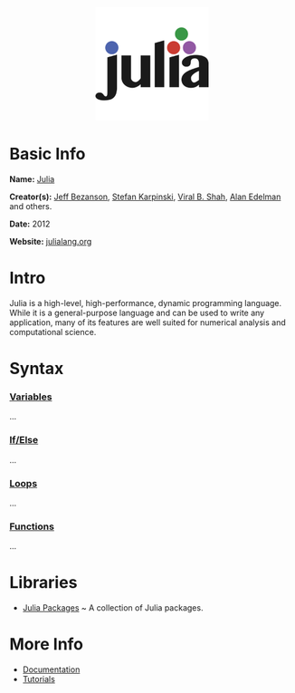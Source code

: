 <p align="center"><img width="200" height="200" src="https://github.com/jgphilpott/babel/blob/main/Julia/logo.png"></p>

# Basic Info

**Name:** [Julia](https://en.wikipedia.org/wiki/Julia_(programming_language))

**Creator(s):** [Jeff Bezanson](https://github.com/JeffBezanson), [Stefan Karpinski](https://github.com/StefanKarpinski), [Viral B. Shah](https://github.com/ViralBShah), [Alan Edelman](https://github.com/alanedelman) and others.

**Date:** 2012

**Website:** [julialang.org](https://julialang.org)

# Intro

Julia is a high-level, high-performance, dynamic programming language. While it is a general-purpose language and can be used to write any application, many of its features are well suited for numerical analysis and computational science.

# Syntax

### [Variables](https://www.tutorialspoint.com/julia/julia_basic_syntax.htm)

...

### [If/Else](https://www.tutorialspoint.com/julia/julia_flow_control.htm)

...

### [Loops](https://www.tutorialspoint.com/julia/julia_quick_guide.htm)

...

### [Functions](https://www.tutorialspoint.com/julia/julia_functions.htm)

...

# Libraries

 - [Julia Packages](https://julialang.org/packages) ~ A collection of Julia packages.

# More Info

 - [Documentation](https://docs.julialang.org/en/v1)
 - [Tutorials](https://www.tutorialspoint.com/julia/index.htm)
